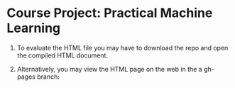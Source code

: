 Course Project: Practical Machine Learning
=============================

1. To evaluate the HTML file you may have to download the repo and open the compiled HTML document. 

2. Alternatively, you may view the HTML page on the web in the a gh-pages branch: 